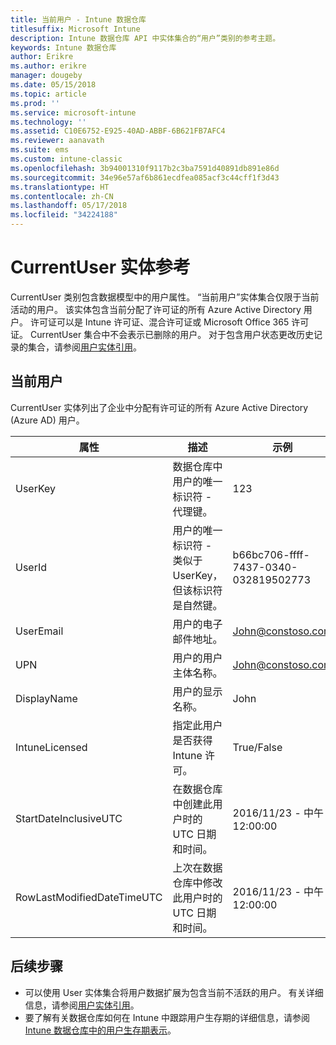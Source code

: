 ```yaml
---
title: 当前用户 - Intune 数据仓库
titlesuffix: Microsoft Intune
description: Intune 数据仓库 API 中实体集合的“用户”类别的参考主题。
keywords: Intune 数据仓库
author: Erikre
ms.author: erikre
manager: dougeby
ms.date: 05/15/2018
ms.topic: article
ms.prod: ''
ms.service: microsoft-intune
ms.technology: ''
ms.assetid: C10E6752-E925-40AD-ABBF-6B621FB7AFC4
ms.reviewer: aanavath
ms.suite: ems
ms.custom: intune-classic
ms.openlocfilehash: 3b94001310f9117b2c3ba7591d40891db891e86d
ms.sourcegitcommit: 34e96e57af6b861ecdfea085acf3c44cff1f3d43
ms.translationtype: HT
ms.contentlocale: zh-CN
ms.lasthandoff: 05/17/2018
ms.locfileid: "34224188"
---
```

# <a name="reference-for-current-user-entity"></a>CurrentUser 实体参考

CurrentUser 类别包含数据模型中的用户属性。 “当前用户”实体集合仅限于当前活动的用户。 该实体包含当前分配了许可证的所有 Azure Active Directory 用户。 许可证可以是 Intune 许可证、混合许可证或 Microsoft Office 365 许可证。 CurrentUser 集合中不会表示已删除的用户。 对于包含用户状态更改历史记录的集合，请参阅[用户实体引用](reports-ref-user.md)。


## <a name="current-user"></a>当前用户

CurrentUser 实体列出了企业中分配有许可证的所有 Azure Active Directory (Azure AD) 用户。

| 属性  | 描述 | 示例 |
|---------|------------|--------|
| UserKey |数据仓库中用户的唯一标识符 - 代理键。 |123 |
| UserId |用户的唯一标识符 - 类似于 UserKey，但该标识符是自然键。 |b66bc706-ffff-7437-0340-032819502773 |
| UserEmail |用户的电子邮件地址。 |John@constoso.com |
| UPN | 用户的用户主体名称。 | John@constoso.com |
| DisplayName |用户的显示名称。 |John |
| IntuneLicensed |指定此用户是否获得 Intune 许可。 |True/False |
| StartDateInclusiveUTC |在数据仓库中创建此用户时的 UTC 日期和时间。 |2016/11/23 - 中午 12:00:00 |
| RowLastModifiedDateTimeUTC |上次在数据仓库中修改此用户时的 UTC 日期和时间。 |2016/11/23 - 中午 12:00:00 |

## <a name="next-steps"></a>后续步骤
 - 可以使用 User 实体集合将用户数据扩展为包含当前不活跃的用户。 有关详细信息，请参阅[用户实体引用](reports-ref-user.md)。
 - 要了解有关数据仓库如何在 Intune 中跟踪用户生存期的详细信息，请参阅 [Intune 数据仓库中的用户生存期表示](reports-ref-user-timeline.md)。
